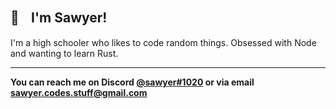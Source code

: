 ## 👋ㅤI'm Sawyer!
I'm a high schooler who likes to code random things. Obsessed with Node and wanting to learn Rust.

-----------------
**You can reach me on Discord <a href="#">@sawyer#1020</a> or via email <a href="#">sawyer.codes.stuff@gmail.com</a>**
